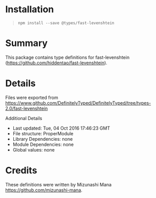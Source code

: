 # Installation
> `npm install --save @types/fast-levenshtein`

# Summary
This package contains type definitions for fast-levenshtein (https://github.com/hiddentao/fast-levenshtein).

# Details
Files were exported from https://www.github.com/DefinitelyTyped/DefinitelyTyped/tree/types-2.0/fast-levenshtein

Additional Details
 * Last updated: Tue, 04 Oct 2016 17:46:23 GMT
 * File structure: ProperModule
 * Library Dependencies: none
 * Module Dependencies: none
 * Global values: none

# Credits
These definitions were written by Mizunashi Mana <https://github.com/mizunashi-mana>.
